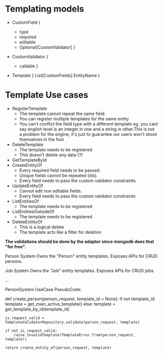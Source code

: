 # Templating models
- CustomField {
    - type 
    - required
    - editable
    - Optional[CustomValidator]
}

- CustomValidator {
    - callable
}

- Template {
    List[CustomFields]
    EntityName
}

# Template Use cases
- RegisterTemplate
    * The template cannot repeat the same field.
    * You can register multiple templates for the same entity
    * You can't conflict the field type with a different template eg. you cant say english level is an integer in one and a string in other.This is not a problem for the engine, it's just to guarantee our users won't shoot themselves in the foot
- DeleteTemplate
    * The template needs to be registered 
    * This doesn't delete any data (?)
- GetTemplateById
- CreateEntityOf
    * Every required field needs to be passed. 
    * Unique fields cannot be repeated (ids).
    * Every field needs to pass the custom validator constraints.
- UpdateEntityOf
    * Cannot edit non editable fields. 
    * Every field needs to pass the custom validator constraints
- ListEntitiesOf
    * The template needs to be registered
- ListEntitiesOutsideOf
    * The template needs to be registered
- DeleteEntitiyOf
    * This is a logical delete 
    * The template acts like a filter for deletion

**The validations should be done by the adapter since mongodb does that "for free".**

Person System 
Owns the "Person" entity templates.
Exposes APIs for CRUD persons.

Job System
Owns the "Job" entity templates.
Exposes APIs for CRUD jobs.

...


PersonSystem UseCase PseudoCode: 

def create_person(person_request, template_id = None):
    if not template_id:
        template = get_main_active_template()
    else:
        template = get_template_by_id(template_id)

    is_request_valid = TemplateValidatorRepository.validate(person_request, template)

    if not is_request_valid: 
        raise InvalidTemplate(TemplateError.from(person_request, template))

    return create_entity_of(person_request, template)
